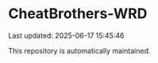 # CheatBrothers-WRD

Last updated: 2025-06-17 15:45:46

This repository is automatically maintained.
